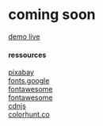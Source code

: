 # coming soon
[demo live](https://usri-rshid.github.io/coming_soon) 
<br/>

#### ressources

[pixabay](https://pixabay.com/)<br/>
[fonts.google](https://fonts.google.com/)<br/>
[fontawesome](https://fontawesome.com/)<br/>
[fontawesome](https://fontawesome.com/icons)<br/>
[cdnjs](https://cdnjs.com/libraries/font-awesome)<br/>
[colorhunt.co](https://colorhunt.co/palette/003c43135d6677b0aae3fef7)<br/>
